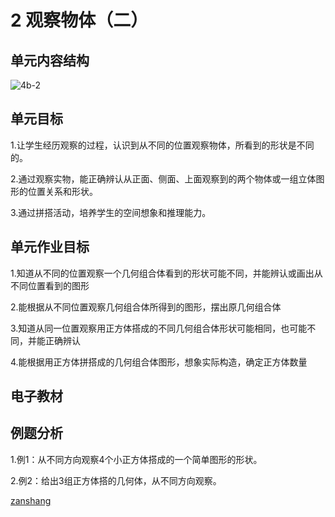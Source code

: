 # 2 观察物体（二）

## 单元内容结构

![4b-2](https://r2.edui123.com/2023/04/4b-2.png)

## 单元目标

1.让学生经历观察的过程，认识到从不同的位置观察物体，所看到的形状是不同的。

2.通过观察实物，能正确辨认从正面、侧面、上面观察到的两个物体或一组立体图形的位置关系和形状。

3.通过拼搭活动，培养学生的空间想象和推理能力。

## 单元作业目标

1.知道从不同的位置观察一个几何组合体看到的形状可能不同，并能辨认或画出从不同位置看到的图形

2.能根据从不同位置观察几何组合体所得到的图形，摆出原几何组合体

3.知道从同一位置观察用正方体搭成的不同几何组合体形状可能相同，也可能不同，并能正确辨认

4.能根据用正方体拼搭成的几何组合体图形，想象实际构造，确定正方体数量

## 电子教材

<Epep grade="xxsx4b" :pep="1221001402131" :pages="13" :paged="16" ></Epep>

## 例题分析

1.例1：从不同方向观察4个小正方体搭成的一个简单图形的形状。

2.例2：给出3组正方体搭的几何体，从不同方向观察。

[zanshang](../res/zanshang.md ':include')